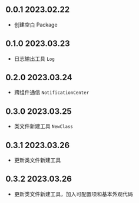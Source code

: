 ## 0.0.1 2023.02.22

* 创建空白 Package

## 0.1.0 2023.03.23

* 日志输出工具 `Log`

## 0.2.0 2023.03.24

* 跨组件通信 `NotificationCenter`

## 0.3.0 2023.03.25

* 类文件新建工具 `NewClass`

## 0.3.1 2023.03.26

* 更新类文件新建工具

## 0.3.2 2023.03.26

* 更新类文件新建工具，加入可配置项和基本外观代码
